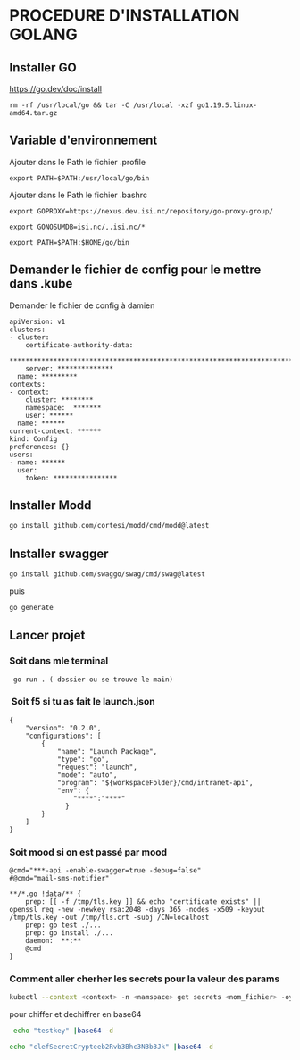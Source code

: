 # PROCEDURE D'INSTALLATION GOLANG  

## Installer GO

<https://go.dev/doc/install>

```text
rm -rf /usr/local/go && tar -C /usr/local -xzf go1.19.5.linux-amd64.tar.gz
```

## Variable d'environnement

Ajouter dans le Path le fichier .profile

```text  
export PATH=$PATH:/usr/local/go/bin
```

Ajouter dans le Path le fichier .bashrc

```text
export GOPROXY=https://nexus.dev.isi.nc/repository/go-proxy-group/

export GONOSUMDB=isi.nc/,.isi.nc/*

export PATH=$PATH:$HOME/go/bin
```

## Demander le fichier de config pour le mettre dans .kube

Demander le fichier de config à damien

```text
apiVersion: v1
clusters:
- cluster:
    certificate-authority-data:
    ********************************************************************************************************************************************************************************************************************************************************************************************
    server: **************
  name: *********
contexts:
- context:
    cluster: ********
    namespace:  *******
    user: ******
  name: ******
current-context: ******
kind: Config
preferences: {}
users:
- name: ******
  user:
    token: ****************
```

## Installer Modd

```bash
go install github.com/cortesi/modd/cmd/modd@latest
```

## Installer swagger

```bash
go install github.com/swaggo/swag/cmd/swag@latest
```

puis

```bash
go generate
```

## Lancer projet

### Soit dans mle terminal

```text
 go run . ( dossier ou se trouve le main)
```

###  Soit f5 si tu as fait le launch.json

```text
{
    "version": "0.2.0",
    "configurations": [
        {
            "name": "Launch Package",
            "type": "go",
            "request": "launch",
            "mode": "auto",
            "program": "${workspaceFolder}/cmd/intranet-api",
            "env": {
                "****":"****"
              }
        }
    ]
}
```

### Soit mood si on est  passé par mood

```text
@cmd="***-api -enable-swagger=true -debug=false"
#@cmd="mail-sms-notifier"

**/*.go !data/** {
    prep: [[ -f /tmp/tls.key ]] && echo "certificate exists" || openssl req -new -newkey rsa:2048 -days 365 -nodes -x509 -keyout /tmp/tls.key -out /tmp/tls.crt -subj /CN=localhost
    prep: go test ./...
    prep: go install ./...
    daemon:  **:**
    @cmd
}
```

### Comment aller cherher les secrets pour la valeur des params

``` bash
kubectl --context <context> -n <namspace> get secrets <nom_fichier> -oyaml
```

 pour chiffer et  dechiffrer en base64
 ```bash 
  echo "testkey" |base64 -d 
  ```

  ```bash
  echo "clefSecretCrypteeb2Rvb3Bhc3N3b3Jk" |base64 -d 
  ```
